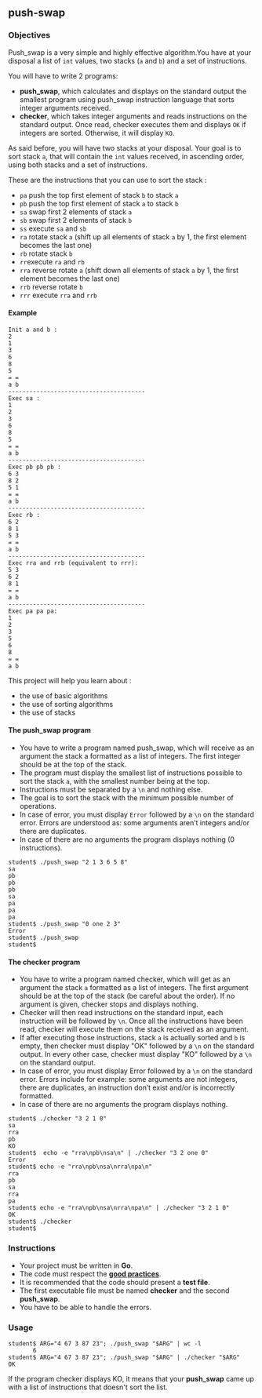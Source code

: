 ## push-swap

### Objectives

Push_swap is a very simple and highly effective algorithm.You have at your disposal a list of `int` values, two stacks (`a` and `b`) and a set of instructions.

You will have to write 2 programs:

- **push_swap**, which calculates and displays on the standard output the smallest program using push_swap instruction language that sorts integer arguments received.
- **checker**, which takes integer arguments and reads instructions on the standard output. Once read, checker executes them and displays `OK` if integers are sorted. Otherwise, it will display `KO`.

As said before, you will have two stacks at your disposal. Your goal is to sort stack `a`, that will contain the `int` values received, in ascending order, using both stacks and a set of instructions.

These are the instructions that you can use to sort the stack :

- `pa` push the top first element of stack `b` to stack `a`
- `pb` push the top first element of stack `a` to stack `b`
- `sa` swap first 2 elements of stack `a`
- `sb` swap first 2 elements of stack `b`
- `ss` execute `sa` and `sb`
- `ra` rotate stack `a` (shift up all elements of stack `a` by 1, the first element becomes the last one)
- `rb` rotate stack `b`
- `rr`execute `ra` and `rb`
- `rra` reverse rotate `a` (shift down all elements of stack `a` by 1, the first element becomes the last one)
- `rrb` reverse rotate `b`
- `rrr` execute `rra` and `rrb`

#### Example

```console
Init a and b :
2
1
3
6
8
5
= =
a b
---------------------------------------
Exec sa :
1
2
3
6
8
5
= =
a b
---------------------------------------
Exec pb pb pb :
6 3
8 2
5 1
= =
a b
---------------------------------------
Exec rb :
6 2
8 1
5 3
= =
a b
---------------------------------------
Exec rra and rrb (equivalent to rrr):
5 3
6 2
8 1
= =
a b
---------------------------------------
Exec pa pa pa:
1
2
3
5
6
8
= =
a b
```

This project will help you learn about :

- the use of basic algorithms
- the use of sorting algorithms
- the use of stacks

#### The push_swap program

- You have to write a program named push_swap, which will receive as an argument the stack a formatted as a list of integers. The first integer should be at the top of the stack.
- The program must display the smallest list of instructions possible to sort the stack `a`, with the smallest number being at the top.
- Instructions must be separated by a `\n` and nothing else.
- The goal is to sort the stack with the minimum possible number of operations.
- In case of error, you must display `Error` followed by a `\n` on the standard error. Errors are understood as: some arguments aren’t integers and/or there are duplicates.
- In case of there are no arguments the program displays nothing (0 instructions).

```console
student$ ./push_swap "2 1 3 6 5 8"
sa
pb
pb
pb
sa
pa
pa
pa
student$ ./push_swap "0 one 2 3"
Error
student$ ./push_swap
student$
```

#### The checker program

- You have to write a program named checker, which will get as an argument the stack `a` formatted as a list of integers. The first argument should be at the top of the stack (be careful about the order). If no argument is given, checker stops and displays nothing.
- Checker will then read instructions on the standard input, each instruction will be followed by `\n`. Once all the instructions have been read, checker will execute them on the stack received as an argument.
- If after executing those instructions, stack `a` is actually sorted and `b` is empty, then checker must display "OK" followed by a `\n` on the standard output. In every other case, checker must display "KO" followed by a `\n` on the standard output.
- In case of error, you must display Error followed by a `\n` on the standard error. Errors include for example: some arguments are not integers, there are duplicates, an instruction don’t exist and/or is incorrectly formatted.
- In case of there are no arguments the program displays nothing.

```console
student$ ./checker "3 2 1 0"
sa
rra
pb
KO
student$  echo -e "rra\npb\nsa\n" | ./checker "3 2 one 0"
Error
student$ echo -e "rra\npb\nsa\nrra\npa\n"
rra
pb
sa
rra
pa
student$ echo -e "rra\npb\nsa\nrra\npa\n" | ./checker "3 2 1 0"
OK
student$ ./checker
student$
```

### Instructions

- Your project must be written in **Go**.
- The code must respect the [**good practices**](https://public.01-edu.org/subjects/good-practices.en).
- It is recommended that the code should present a **test file**.
- The first executable file must be named **checker** and the second **push_swap**.
- You have to be able to handle the errors.

### Usage

```console
student$ ARG="4 67 3 87 23"; ./push_swap "$ARG" | wc -l
       6
student$ ARG="4 67 3 87 23"; ./push_swap "$ARG" | ./checker "$ARG"
OK
```

If the program checker displays KO, it means that your **push_swap** came up with a list of instructions that doesn't sort the list.
